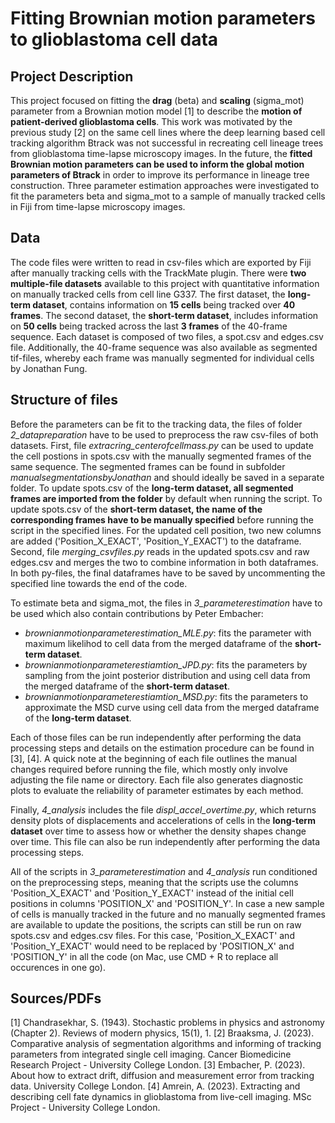 # Fitting Brownian motion parameters to glioblastoma cell data

## Project Description
This project focused on fitting the **drag** (beta) and **scaling** (sigma_mot) parameter from a Brownian motion model [1] to describe the **motion of patient-derived glioblastoma cells**. This work was motivated by the previous study [2] on the same cell lines where the deep learning based cell tracking algorithm Btrack was not successful in recreating cell lineage trees from glioblastoma time-lapse microscopy images. In the future, the **fitted Brownian motion parameters can be used to inform the global motion parameters of Btrack** in order to improve its performance in lineage tree construction.
Three parameter estimation approaches were investigated to fit the parameters beta and sigma_mot to a sample of manually tracked cells in Fiji from time-lapse microscopy images. 

## Data
The code files were written to read in csv-files which are exported by Fiji after manually tracking cells with the TrackMate plugin. There were **two multiple-file datasets** available to this project with quantitative information on manually tracked cells from cell line G337. The first dataset, the **long-term dataset**, contains information on **15 cells** being tracked over **40 frames**. The second dataset, the **short-term dataset**, includes information on **50 cells** being tracked across the last **3 frames** of the 40-frame sequence. Each dataset is composed of two files, a spot.csv and edges.csv file. Additionally, the 40-frame sequence was also available as segmented tif-files, whereby each frame was manually segmented for individual cells by Jonathan Fung.

## Structure of files
Before the parameters can be fit to the tracking data, the files of folder *2_datapreparation* have to be used to preprocess the raw csv-files of both datasets. First, file *extracring_centerofcellmass.py* can be used to update the cell postions in spots.csv with the manually segmented frames of the same sequence. The segmented frames can be found in subfolder *manualsegmentationsbyJonathan* and should ideally be saved in a separate folder. To update spots.csv of the  **long-term dataset, all segmented frames are imported from the folder** by default when running the script. To update spots.csv of the **short-term dataset, the name of the corresponding frames have to be manually specified** before running the script in the specified lines. For the updated cell position, two new columns are added ('Position_X_EXACT', 'Position_Y_EXACT') to the dataframe. Second, file *merging_csvfiles.py* reads in the updated spots.csv and raw edges.csv and merges the two to combine information in both dataframes. In both py-files, the final dataframes have to be saved by uncommenting the specified line towards the end of the code.

To estimate beta and sigma_mot, the files in *3_parameterestimation* have to be used which also contain contributions by Peter Embacher:
- *brownianmotionparameterestimation_MLE.py*: fits the parameter with maximum likelihod to cell data from the merged dataframe of the **short-term dataset**. 
- *brownianmotionparameterestiamtion_JPD.py*: fits the parameters by sampling from the joint posterior distribution and using cell data from the merged dataframe of the     **short-term dataset**.
- *brownianmotionparameterestiamtion_MSD.py*: fits the parameters to approximate the MSD curve using cell data from the merged dataframe of the **long-term dataset**.

Each of those files can be run independently after performing the data processing steps and details on the estimation procedure can be found in [3], [4]. A quick note at the beginning of each file outlines the manual changes required before running the file, which mostly only involve adjusting the file name or directory. Each file also generates diagnostic plots to evaluate the reliability of parameter estimates by each method.

Finally, *4_analysis* includes the file *displ_accel_overtime.py*, which returns density plots of displacements and accelerations of cells in the **long-term dataset** over time to assess how or whether the density shapes change over time. This file can also be run independently after performing the data processing steps.

All of the scripts in *3_parameterestimation* and *4_analysis* run conditioned on the preprocessing steps, meaning that the scripts use the columns 'Position_X_EXACT' and 'Position_Y_EXACT' instead of the initial cell positions in columns 'POSITION_X' and 'POSITION_Y'. In case a new sample of cells is manually tracked in the future and no manually segmented frames are available to update the positions, the scripts can still be run on raw spots.csv and edges.csv files. For this case, 'Position_X_EXACT' and 'Position_Y_EXACT' would need to be replaced by 'POSITION_X' and 'POSITION_Y' in all the code (on Mac, use CMD + R to replace all occurences in one go).

## Sources/PDFs
[1] Chandrasekhar, S. (1943). Stochastic problems in physics and astronomy (Chapter 2). Reviews of modern physics, 15(1), 1.
[2] Braaksma, J. (2023). Comparative analysis of segmentation algorithms and informing of tracking parameters from integrated single cell imaging. Cancer Biomedicine Research Project - University College London.
[3] Embacher, P. (2023). About how to extract drift, diffusion and measurement error from tracking data. University College London.
[4] Amrein, A. (2023). Extracting and describing cell fate dynamics in glioblastoma from live-cell imaging. MSc Project - University College London.
